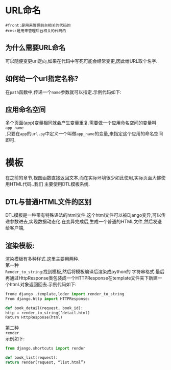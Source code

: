 # URL命名

```
#front:是用来管理前台相关的代码的
#cms:是用来管理后台相关的代码的
```

## 为什么需要URL命名

可以随便变更url定向,如果在代码中写死可能会经常变更,因此给URL取个名字.

## 如何给一个url指定名称?

在`path`函数中,传递一个`name`参数就可以指定.示例代码如下:

## 应用命名空间

多个页面\(app\)变量相同就会产生变量重复.需要做一个应用命名空间的变量叫 `app_name`  
,只要在`app`的`url.py`中定义一个叫做`app_name`的变量,来指定这个应用的命名空间 即可.

# 模板

在之前的章节,视图函数直接返回文本,而在实际环境很少如此使用,实际页面大佛使用HTML代码..我们 主要使用DTL模板系统.

## DTL与普通HTML文件的区别

DTL模板是一种带有特殊语法的html文件,这个html文件可以被Django变异,可以传递参数进去,实现数据动态化.在变异完成后,生成一个普通的HTML文件,然后发送给客户端,

## 渲染模板:

渲染模板有多种样式.这里主要用两种.  
第一种  
`Render_to_string`:找到模板,然后将模板编译后渲染成python的 字符串格式.最后再通过HttpResponse类包装成一个HTTPResponse在template文件夹下新建一个html.对象返回回去.示例代码如下:

```py
frome django .template,loder import render_to_string
From django.http import HTTPResponse:

def book_detail(request, book_id):
http = render_to_string(‘detail.html)
Return HttpResponse(html)
```

第二种  
`render`  
示例如下:

```python
from django.shortcuts import render

def book_list(request):
return render(request, “list.html”)
```



